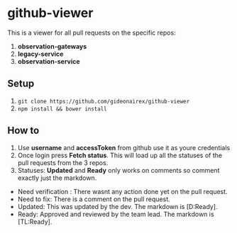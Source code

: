 # github-viewer
This is a viewer for all pull requests on the specific repos:

1. __observation-gateways__
2. __legacy-service__
3. __observation-service__

## Setup
1. ```git clone https://github.com/gideonairex/github-viewer```
2. ```npm install && bower install```

## How to
1. Use __username__ and __accessToken__ from github use it as youre credentials
2. Once login press __Fetch status__. This will load up all the statuses of the pull requests from the 3 repos.
3. Statuses: __Updated__ and __Ready__ only works on comments so comment exactly just the markdown.
  * Need verification : There wasnt any action done yet on the pull request.
  * Need to fix: There is a comment on the pull request.
  * Updated: This was updated by the dev. The markdown is [D:Ready].
  * Ready: Approved and reviewed by the team lead. The markdown is [TL:Ready].
